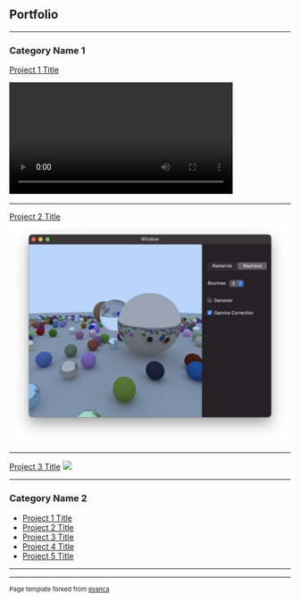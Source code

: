 ## Portfolio

---

### Category Name 1 

[Project 1 Title](/sample_page)
<!-- <img src="images/dummy_thumbnail.jpg?raw=true"/> -->
<!--  <video width="320" height="240" controls>
  <source src="images/ripples.mov?raw=true" type="video/mov">
  Your browser does not support the video tag.
</video>  -->

<video width="400" controls autoplay>
    <source src="images/ripples.mov" type="video/mp4">
</video>


---
[Project 2 Title](/pdf/sample_presentation.pdf)
<img src="images/raytracing.jpg?raw=true"/>

---
[Project 3 Title](http://example.com/)
<img src="images/dummy_thumbnail.jpg?raw=true"/>

---

### Category Name 2

- [Project 1 Title](http://example.com/)
- [Project 2 Title](http://example.com/)
- [Project 3 Title](http://example.com/)
- [Project 4 Title](http://example.com/)
- [Project 5 Title](http://example.com/)

---




---
<p style="font-size:11px">Page template forked from <a href="https://github.com/evanca/quick-portfolio">evanca</a></p>
<!-- Remove above link if you don't want to attibute -->
